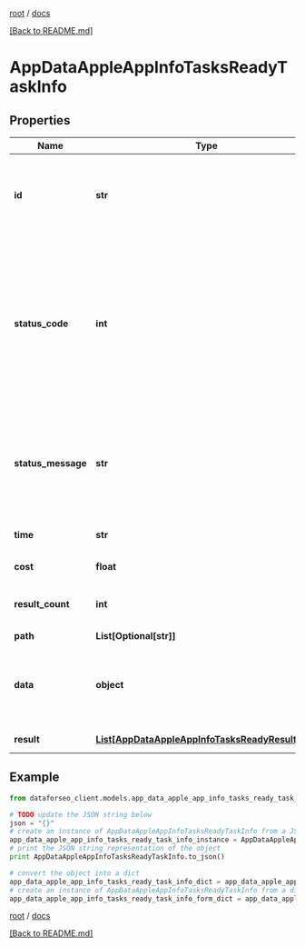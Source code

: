 [root](./../ "root") / [docs](./ "docs")

[[Back to README.md]](./../README.md "[Back to README.md]")

# AppDataAppleAppInfoTasksReadyTaskInfo

## Properties

Name | Type | Description | Notes
------------ | ------------- | ------------- | -------------
**id** | **str** | task identifier unique task identifier in our system in the UUID format | [optional]
**status_code** | **int** | status code of the task generated by DataForSEO, can be within the following range: 10000-60000 you can find the full list of the response codes here | [optional]
**status_message** | **str** | informational message of the task you can find the full list of general informational messages here | [optional]
**time** | **str** | execution time, seconds | [optional]
**cost** | **float** | total tasks cost, USD | [optional]
**result_count** | **int** | number of elements in the result array | [optional]
**path** | **List[Optional[str]]** | URL path | [optional]
**data** | **object** | contains the same parameters that you specified in the POST request | [optional]
**result** | [**List[AppDataAppleAppInfoTasksReadyResultInfo]**](AppDataAppleAppInfoTasksReadyResultInfo.md) | array of results | [optional]

## Example

```python
from dataforseo_client.models.app_data_apple_app_info_tasks_ready_task_info import AppDataAppleAppInfoTasksReadyTaskInfo

# TODO update the JSON string below
json = "{}"
# create an instance of AppDataAppleAppInfoTasksReadyTaskInfo from a JSON string
app_data_apple_app_info_tasks_ready_task_info_instance = AppDataAppleAppInfoTasksReadyTaskInfo.from_json(json)
# print the JSON string representation of the object
print AppDataAppleAppInfoTasksReadyTaskInfo.to_json()

# convert the object into a dict
app_data_apple_app_info_tasks_ready_task_info_dict = app_data_apple_app_info_tasks_ready_task_info_instance.to_dict()
# create an instance of AppDataAppleAppInfoTasksReadyTaskInfo from a dict
app_data_apple_app_info_tasks_ready_task_info_form_dict = app_data_apple_app_info_tasks_ready_task_info.from_dict(app_data_apple_app_info_tasks_ready_task_info_dict)
```

  

[root](./../ "root") / [docs](./ "docs")

[[Back to README.md]](./../README.md "[Back to README.md]")